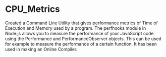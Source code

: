 # CPU_Metrics

Created a Command Line Utility that gives performance metrics of Time of Execution and Memory used by a program. The perfhooks module in Node.js allows you to measure the performance of your JavaScript code using the Performance and PerformanceObserver objects. This can be used for example to measure the performance of a certain function. It has been used in making an Online Compiler.
